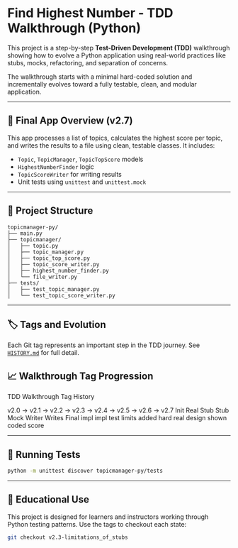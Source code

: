 # Find Highest Number - TDD Walkthrough (Python)

This project is a step-by-step **Test-Driven Development (TDD)** walkthrough showing how to evolve a Python application using real-world practices like stubs, mocks, refactoring, and separation of concerns.

The walkthrough starts with a minimal hard-coded solution and incrementally evolves toward a fully testable, clean, and modular application.

---

## 🚀 Final App Overview (v2.7)

This app processes a list of topics, calculates the highest score per topic, and writes the results to a file using clean, testable classes. It includes:

- `Topic`, `TopicManager`, `TopicTopScore` models
- `HighestNumberFinder` logic
- `TopicScoreWriter` for writing results
- Unit tests using `unittest` and `unittest.mock`

---

## 📂 Project Structure

```
topicmanager-py/
├── main.py
├── topicmanager/
│   ├── topic.py
│   ├── topic_manager.py
│   ├── topic_top_score.py
│   ├── topic_score_writer.py
│   ├── highest_number_finder.py
│   └── file_writer.py
├── tests/
│   ├── test_topic_manager.py
│   └── test_topic_score_writer.py
```

---

## 🏷️ Tags and Evolution

Each Git tag represents an important step in the TDD journey. See [`HISTORY.md`](HISTORY.md) for full detail.

## 📈 Walkthrough Tag Progression
TDD Walkthrough Tag History

v2.0  →  v2.1  →  v2.2  →  v2.3  →  v2.4  →  v2.5  →  v2.6  →  v2.7
Init     Real     Stub     Stub     Mock     Writer   Writes   Final
impl     impl     test     limits   added    hard     real     design
                          shown              coded    score


---

## 🧪 Running Tests

```bash
python -m unittest discover topicmanager-py/tests
```

---

## 🧠 Educational Use

This project is designed for learners and instructors working through Python testing patterns. Use the tags to checkout each state:

```bash
git checkout v2.3-limitations_of_stubs
```


